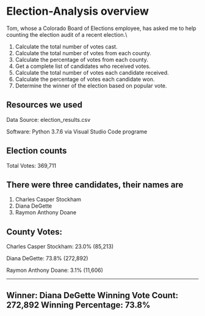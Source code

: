 # Election-Analysis overview 
Tom, whose a Colorado Board of Elections employee,  has asked me to help counting the election audit of a recent election.\
1.  Calculate the total number of votes cast.
2.  Calculate the total number of votes from each county.
3.  Calculate the percentage of votes from each county.
4.  Get a complete list of candidates who received votes.
5.  Calculate the total number of votes each candidate received.
6.  Calculate the percentage of votes each candidate won.
7.  Determine the winner of the election based on popular vote.

## Resources we used 
Data Source: election_results.csv

Software: Python 3.7.6 via Visual Studio Code programe 

## Election counts 
Total Votes: 369,711
## There were three  candidates, their names are
1. Charles Casper Stockham
2. Diana DeGette
3. Raymon Anthony Doane

## County Votes:
Charles Casper Stockham: 23.0% (85,213)

Diana DeGette: 73.8% (272,892)

Raymon Anthony Doane: 3.1% (11,606)

-------------------------
Winner: Diana DeGette
Winning Vote Count: 272,892
Winning Percentage: 73.8%
-------------------------



